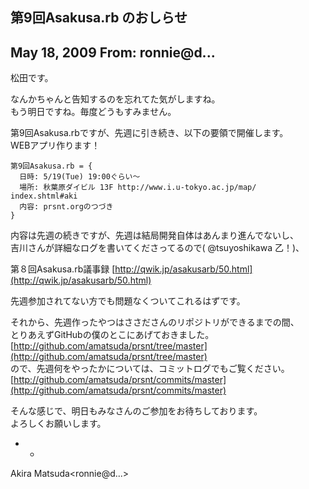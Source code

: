 ## 第9回Asakusa.rb のおしらせ

## May 18, 2009 From: ronnie@d...

松田です。

なんかちゃんと告知するのを忘れてた気がしますね。  
もう明日ですね。毎度どうもすみません。

第9回Asakusa.rbですが、先週に引き続き、以下の要領で開催します。  
WEBアプリ作ります！

    第9回Asakusa.rb = {
      日時: 5/19(Tue) 19:00ぐらい～
      場所: 秋葉原ダイビル 13F http://www.i.u-tokyo.ac.jp/map/ 
    index.shtml#aki
      内容: prsnt.orgのつづき
    }

内容は先週の続きですが、先週は結局開発自体はあんまり進んでないし、  
吉川さんが詳細なログを書いてくださってるので( @tsuyoshikawa 乙！)、

第８回Asakusa.rb議事録 [http://qwik.jp/asakusarb/50.html](http://qwik.jp/asakusarb/50.html)

先週参加されてない方でも問題なくついてこれるはずです。

それから、先週作ったやつはささださんのリポジトリができるまでの間、  
とりあえずGitHubの僕のとこにあげておきました。  
[http://github.com/amatsuda/prsnt/tree/master](http://github.com/amatsuda/prsnt/tree/master)  
ので、先週何をやったかについては、コミットログでもご覧ください。  
[http://github.com/amatsuda/prsnt/commits/master](http://github.com/amatsuda/prsnt/commits/master)

そんな感じで、明日もみなさんのご参加をお待ちしております。  
よろしくお願いします。

- -

Akira Matsuda\<ronnie@d...\>


